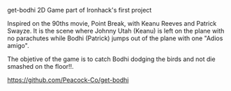 get-bodhi
2D Game part of Ironhack's first project

Inspired on the 90ths movie, Point Break, with Keanu Reeves and Patrick Swayze. It is the scene where Johnny Utah (Keanu) is left on the plane with no parachutes while Bodhi (Patrick) jumps out of the plane with one "Adios amigo".

The objetive of the game is to catch Bodhi dodging the birds and not die smashed on the floor!!.

https://github.com/Peacock-Co/get-bodhi
